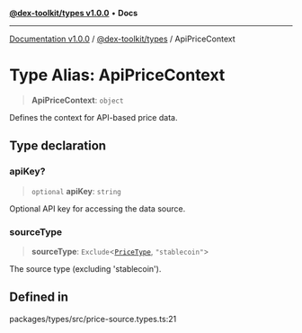 [**@dex-toolkit/types v1.0.0**](../README.md) • **Docs**

***

[Documentation v1.0.0](../../../packages.md) / [@dex-toolkit/types](../README.md) / ApiPriceContext

# Type Alias: ApiPriceContext

> **ApiPriceContext**: `object`

Defines the context for API-based price data.

## Type declaration

### apiKey?

> `optional` **apiKey**: `string`

Optional API key for accessing the data source.

### sourceType

> **sourceType**: `Exclude`\<[`PriceType`](PriceType.md), `"stablecoin"`\>

The source type (excluding 'stablecoin').

## Defined in

packages/types/src/price-source.types.ts:21
